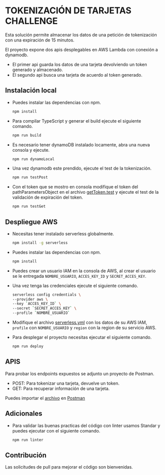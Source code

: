 # TOKENIZACIÓN DE TARJETAS CHALLENGE

Esta solución permite almacenar los datos de una petición de tokenización con una expiración de 15 minutos.

El proyecto expone dos apis desplegables en AWS Lambda con conexión a dynamodb.

- El primer api guarda los datos de una tarjeta devolviendo un token generado y almacenado.
- El segundo api busca una tarjeta de acuerdo al token generado.

## Instalación local

- Puedes instalar las dependencias con npm.
    ```bash
    npm install

- Para compilar TypeScript y generar el build ejecute el siguiente comando.
    ```bash
    npm run build

- Es necesario tener dynamoDB instalado locamente, abra una nueva consola y ejecute.
    ```bash
    npm run dynamoLocal

- Una vez dynamodb este prendido, ejecute el test de la tokenización.
    ```bash
    npm run testPost

- Con el token que se mostro en consola modifique el token del pathParametersObject en el archivo [getToken.test](./test/getToken.test.js)
y ejecute el test de la validación de expiración del token.
    ```bash
    npm run testGet

## Despliegue AWS

- Necesitas tener instalado serverless globalmente.
    ```bash
    npm install -g serverless

- Puedes instalar las dependencias con npm.
    ```bash
    npm install

- Puedes crear un usuario IAM en la consola de AWS,
al crear el usuario se le entregada `NOMBRE_USUARIO`, `ACCES_KEY_ID` y `SECRET_ACCES_KEY`.

- Una vez tenga las credenciales ejecute el siguiente comando.

    ```bash
    serverless config credentials \
    --provider aws \
    --key `ACCES_KEY_ID` \
    --secret `SECRET_ACCES_KEY` \
    --profile `NOMBRE_USUARIO`  

- Modifique el archivo [serverless.yml](./serverless.yml) con los datos de su AWS IAM,
`profile` con `NOMBRE_USUARIO` y `region` con la region de su servicio AWS.

- Para desplegar el proyecto necesitas ejecutar el siguiente comando.
    ```bash
    npm run deploy

## APIS

Para probar los endpoints expuestos se adjunto un proyecto de Postman.

- POST: Para tokenizar una tarjeta, devuelve un token.
- GET: Para recuperar información de una tarjeta.

Puedes importar el [archivo](API_CULQUI.postman_collection.json) en [Postman](https://www.postman.com/downloads/)

## Adicionales

- Para validar las buenas practicas del código con linter usamos Standar y puedes ejecutar con
el siguiente comando.
    ```bash
    npm run linter

## Contribución

Las solicitudes de pull para mejorar el código son bienvenidas.
